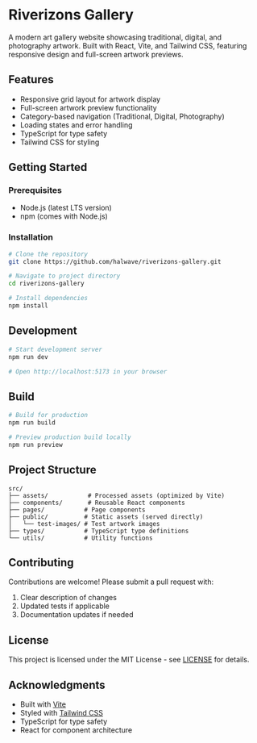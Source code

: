 # Riverizons Gallery

A modern art gallery website showcasing traditional, digital, and photography artwork. Built with React, Vite, and Tailwind CSS, featuring responsive design and full-screen artwork previews.

## Features

- Responsive grid layout for artwork display
- Full-screen artwork preview functionality
- Category-based navigation (Traditional, Digital, Photography)
- Loading states and error handling
- TypeScript for type safety
- Tailwind CSS for styling

## Getting Started

### Prerequisites

- Node.js (latest LTS version)
- npm (comes with Node.js)

### Installation

```bash
# Clone the repository
git clone https://github.com/halwave/riverizons-gallery.git

# Navigate to project directory
cd riverizons-gallery

# Install dependencies
npm install
```

## Development

```bash
# Start development server
npm run dev

# Open http://localhost:5173 in your browser
```

## Build

```bash
# Build for production
npm run build

# Preview production build locally
npm run preview
```

## Project Structure

```plaintext
src/
├── assets/           # Processed assets (optimized by Vite)
├── components/       # Reusable React components
├── pages/           # Page components
├── public/          # Static assets (served directly)
│   └── test-images/ # Test artwork images
├── types/           # TypeScript type definitions
└── utils/           # Utility functions
```

## Contributing

Contributions are welcome! Please submit a pull request with:

1. Clear description of changes
2. Updated tests if applicable
3. Documentation updates if needed

## License

This project is licensed under the MIT License - see [LICENSE](LICENSE) for details.

## Acknowledgments

- Built with [Vite](https://vitejs.dev)
- Styled with [Tailwind CSS](https://tailwindcss.com)
- TypeScript for type safety
- React for component architecture
